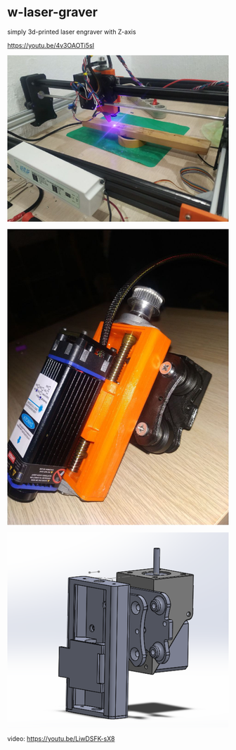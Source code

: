 # w-laser-graver
simply 3d-printed laser engraver with Z-axis

https://youtu.be/4v3OAOTi5sI

![photo](https://github.com/whoim2/w-laser-graver/raw/main/fbce93e6-b354-4513-ab57-8642fcefadcf.jpg)

![3d printed z axis](https://github.com/whoim2/w-laser-graver/raw/main/photo5343830685602918810.jpg)

![3d printed z axis](https://github.com/whoim2/w-laser-graver/raw/main/Screenshot_2.png)

video: https://youtu.be/LiwDSFK-sX8
